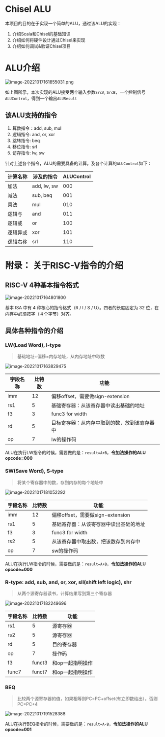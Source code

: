# Chisel ALU

本项目的目的在于实现一个简单的ALU，通过该ALU的实现：
1. 介绍Scala和Chisel的基础知识
2. 介绍如何将硬件设计通过Chisel来实现
3. 介绍如何调试&验证Chisel项目



# ALU介绍

![image-20221017161855031.png](https://s2.loli.net/2022/10/17/kQEJFixXng4vshD.png)

如上图所示，本次实现的ALU接受两个输入参数`SrcA`, `SrcB`，一个控制信号`ALUControl`，得到一个输出`ALUResult`

## 该ALU支持的指令

1. 算数指令：add, sub, mul
2. 逻辑指令: and, or, xor
3. 跳转指令: beq
4. 移位指令: srl
5. 访存指令: lw, sw

针对上述各个指令，ALU的需要具备的计算，及各个计算的`ALUControl`如下：

| 计算名称 | 涉及的指令  | ALUControl |
| -------- | ----------- | ---------- |
| 加法     | add, lw, sw | 000        |
| 减法     | sub, beq    | 001        |
| 乘法     | mul         | 010        |
| 逻辑与   | and         | 011        |
| 逻辑或   | or          | 100        |
| 逻辑异或 | xor         | 101        |
| 逻辑右移 | srl         | 110        |



# 附录： 关于RISC-V指令的介绍

## RISC-V  4种基本指令格式

![image-20221017164801800](https://s2.loli.net/2022/10/18/wkO8KNQFJZYpgGT.png)

基本 ISA 中有 4 种核心的指令格式（R / I / S / U）。四者的长度固定为 32 位，在内存中必须按字（４个字节）对齐。

## 具体各种指令的介绍

### LW(Load Word), I-type

> 基础地址+偏移=内存地址，从内存地址中取数

![image-20221017163829475](https://s2.loli.net/2022/10/18/M6sQo9dUjn4hNaw.png)

| 字段名称 | 比特数 | 功能                                         |
| -------- | ------ | -------------------------------------------- |
| imm      | 12     | 偏移offset，需要做sign-extension             |
| rs1      | 5      | 基础寄存器：从该寄存器中读出基础的地址       |
| f3       | 3      | func3 for width                              |
| rd       | 5      | 目标寄存器：从内存中取到的数，放到该寄存器中 |
| op       | 7      | lw的操作码                                   |

ALU在执行LW指令的时候，需要做的是：`result=A+B`，**令加法操作的ALU opcode=000**

### SW(Save Word), S-type

> 将某个寄存器中的数，存到内存的每个地址中

![image-20221017181052292](https://s2.loli.net/2022/10/18/DSIUHPAeCoVBvaz.png)

| 字段名称 | 比特数 | 功能                                   |
| -------- | ------ | -------------------------------------- |
| imm      | 12     | 偏移offset，需要做sign-extension       |
| rs1      | 5      | 基础寄存器：从该寄存器中读出基础的地址 |
| f3       | 3      | func3 for width                        |
| rs2      | 5      | 从该寄存器中取出数，把该数存到内存中   |
| op       | 7      | sw的操作码                             |

ALU在执行LW指令的时候，需要做的是：`result=A+B`，**令加法操作的ALU opcode=000**

### R-type: add, sub, and, or, xor, sll(shift left logic), shr

> 从两个源寄存器读书，计算结果写到第三个寄存器

![image-20221017182249696](https://s2.loli.net/2022/10/18/L4Phf8ubAr5SE7y.png)

| 字段名称 | 比特数 | 功能             |
| -------- | ------ | ---------------- |
| rs1      | 5      | 源寄存器         |
| rs2      | 5      | 源寄存器         |
| rd       | 5      | 目的寄存器       |
| op       | 7      | 操作码           |
| f3       | funct3 | 和op一起指明操作 |
| func7    | funct7 | 和op一起指明操作 |

### BEQ

> 比较两个源寄存器的值，如果相等则PC=PC+offset(有立即数给出），否则PC=PC+4

![image-20221017191528388](https://s2.loli.net/2022/10/18/SsDZ7plthHfxowA.png)

ALU在执行BEQ指令的时候，需要做的是：`result=A-B`，**令加法操作的ALU opcode=001**